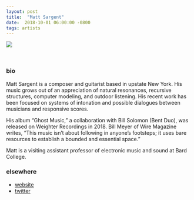 ```yaml
---
layout: post
title:  "Matt Sargent"
date:  2018-10-01 06:00:00 -0800
tags: artists
---
```


![](https://awavepress.com/assets/matt_sargent.jpg)

<br/>

### bio
Matt Sargent is a composer and guitarist based in upstate New York.  His music grows out of an appreciation of natural resonances, recursive structures, computer modeling, and outdoor listening. His recent work has been focused on systems of intonation and possible dialogues between musicians and responsive scores.

His album “Ghost Music,” a collaboration with Bill Solomon (Bent Duo), was released on Weighter Recordings in 2018. Bill Meyer of Wire Magazine writes, “This music isn’t about following in anyone’s footsteps; it uses bare resources to establish a bounded and essential space.”

Matt is a visiting assistant professor of electronic music and sound at Bard College.

### elsewhere

* [website](http://mattsargentmusic.com/)
* [twitter](https://twitter.com/mttsrgnt)
